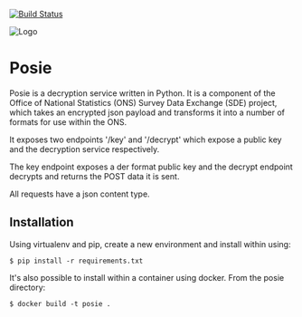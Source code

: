 [![Build Status](https://travis-ci.org/ONSdigital/Posie.svg?branch=master)](https://travis-ci.org/ONSdigital/Posie)

![Logo](http://www.80snostalgia.com/files/fluposie.jpg)

# Posie

Posie is a decryption service written in Python. It is a component of the Office of National Statistics (ONS) Survey Data Exchange (SDE) project, which takes an encrypted json payload and transforms it into a number of formats for use within the ONS.

It exposes two endpoints '/key' and '/decrypt' which expose a public key and the decryption service respectively.

The key endpoint exposes a der format public key and the decrypt endpoint decrypts and returns the POST data it is sent.

All requests have a json content type.

## Installation

Using virtualenv and pip, create a new environment and install within using:

	$ pip install -r requirements.txt

It's also possible to install within a container using docker. From the posie directory:

	$ docker build -t posie . 